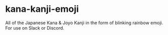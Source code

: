 # kana-kanji-emoji
All of the Japanese Kana &amp; Joyo Kanji in the form of blinking rainbow emoji. For use on Slack or Discord.
